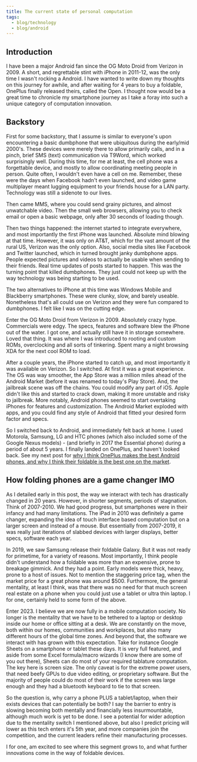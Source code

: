 ```yaml
---
title: The current state of personal computation
tags:
  - blog/technology
  - blog/android
---
```

## Introduction
I have been a major Android fan since the OG Moto Droid from Verizon in 2009. A short, and regrettable stint with iPhone in 2011-12, was the only time I wasn't rocking a Android. I have wanted to write down my thoughts on this journey for awhile, and after waiting for 4 years to buy a foldable, OnePlus finally released theirs, called the Open. I thought now would be a great time to chronicle my smartphone journey as I take a foray into such a unique category of computation innovation.

## Backstory
First for some backstory, that I assume is similar to everyone's upon encountering a basic dumbphone that were ubiquitous during the early/mid 2000's. These devices were merely there to allow primarily calls, and in a pinch, brief SMS (text) communication via T9Word, which worked surprisingly well. During this time, for me at least, the cell phone was a forgettable device, and mostly to allow coordinating meeting people in person. Quite often, I wouldn't even have a cell on me. Remember, these were the days when Facebook hadn't even launched, and video game multiplayer meant lugging equipment to your friends house for a LAN party. Technology was still a sidenote to our lives.

Then came MMS, where you could send grainy pictures, and almost unwatchable video. Then the small web browsers, allowing you to check email or open a basic webpage, only after 30 seconds of loading though.

Then two things happened: the internet started to integrate everywhere, and most importantly the first iPhone was launched. Absolute mind blowing at that time. However, it was only on AT&T, which for the vast amount of the rural US, Verizon was the only option. Also, social media sites like Facebook and Twitter launched, which in turned brought janky dumbphone apps. People expected pictures and videos to actually be usable when sending to their friends. Real time updates of posts started to happen. This was the turning point that killed dumbphones. They just could not keep up with the way technology was being starting to be used.

The two alternatives to iPhone at this time was Windows Mobile and Blackberry smartphones. These were clunky, slow, and barely useable. Nonetheless that's all could use on Verizon and they were fun compared to dumbphones. I felt like I was on the cutting edge.

Enter the OG Moto Droid from Verizon in 2009. Absolutely crazy hype. Commercials were edgy. The specs, features and software blew the iPhone out of the water. I got one, and actually still have it in storage somewhere. Loved that thing. It was where I was introduced to rooting and custom ROMs, overclocking and all sorts of tinkering. Spent many a night browsing XDA for the next cool ROM to load.

After a couple years, the iPhone started to catch up, and most importantly it was available on Verizon. So I switched. At first it was a great experience. The OS was way smoother, the App Store was a million miles ahead of the Android Market (before it was renamed to today's Play Store). And, the jailbreak scene was off the chains. You could modify any part of iOS. Apple didn't like this and started to crack down, making it more unstable and risky to jailbreak. More notably, Android phones seemed to start overtaking iPhones for features and customization. The Android Market exploded with apps, and you could find any style of Android that fitted your desired form factor and specs. 

So I switched back to Android, and immediately felt back at home. I used Motorola, Samsung, LG and HTC phones (which also included some of the Google Nexus models) - (and briefly in 2017 the Essential phone) during a period of about 5 years. I finally landed on OnePlus, and haven't looked back. 
See my next post for [why I think OnePlus makes the best Android phones, and why I think their foldable is the best one on the market](/posts/Why-the-OnePlus-Open-is-the-best-foldable/).

## How folding phones are a game changer IMO

As I detailed early in this post, the way we interact with tech has drastically changed in 20 years. However, in shorter segments, periods of stagnation. Think of 2007-2010. We had good progress, but smartphones were in their infancy and had many limitations. The iPad in 2010 was definitely a game changer, expanding the idea of touch interface based computation but on a larger screen and instead of a mouse. But essentially from 2007-2019, it was really just iterations of slabbed devices with larger displays, better specs, software each year. 

In 2019, we saw Samsung release their foldable Galaxy. But it was not ready for primetime, for a variety of reasons. Most importantly, I think people didn't understand how a foldable was more than an expensive, prone to breakage gimmick. And they had a point. Early models were thick, heavy, prone to a host of issues. Not to mention the staggering price tag, when the market price for a great phone was around $500. Furthermore, the general mentality, at least I think, was that there was no need for that much screen real estate on a phone when you could just use a tablet or ultra thin laptop. I for one, certainly held to some form of the above.

Enter 2023. I believe we are now fully in a mobile computation society. No longer is the mentality that we have to be tethered to a laptop or desktop inside our home or office sitting at a desk. We are constantly on the move, both within our homes, communities and workplaces, but also many different hours of the global time zones. And beyond that, the software we interact with has grown with this expectation. Take for instance Google Sheets on a smartphone or tablet these days. It is very full featured, and aside from some Excel formula/macro wizards (I know there are some of you out there), Sheets can do most of your required tablature computation. The key here is screen size. The only caveat is for the extreme power users, that need beefy GPUs to due video editing, or proprietary software. But the majority of people could do most of their work if the screen was large enough and they had a bluetooth keyboard to tie to that screen.

So the question is, why carry a phone PLUS a tablet/laptop, when their exists devices that can potentially be both? I say the barrier to entry is slowing becoming both mentally and financially less insurmountable, although much work is yet to be done. I see a potential for wider adoption due to the mentality switch I mentioned above, but also I predict pricing will lower as this tech enters it's 5th year, and more companies join the competition, and the current leaders refine their manufacturing processes.

I for one, am excited to see where this segment grows to, and what further innovations come in the way of foldable devices.
